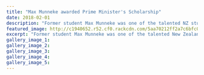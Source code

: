 ```yaml
---
title: "Max Munneke awarded Prime Minister's Scholarship"
date: 2018-02-01
description: "Former student Max Munneke was one of the talented NZ students awarded a Prime Minister's Scholarship..."
featured_image: http://c1940652.r52.cf0.rackcdn.com/5aa70212ff2a7c6bfc000b26/Max-Munneke-photo-rcp-1-feb-scholarship.jpg
excerpt: "Former student Max Munneke was one of the talented New Zealand students awarded a Prime Minister's Scholarship."
gallery_image_1: 
gallery_image_2: 
gallery_image_3: 
gallery_image_4: 
gallery_image_5: 
---
```

